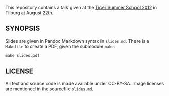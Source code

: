 This repository contains a talk given at the [Ticer Summer School
2012](http://www.tilburguniversity.edu/research/institutes-and-research-groups/ticer/2012/)
in Tilburg at August 22th.

SYNOPSIS
--------

Slides are given in Pandoc Markdown syntax in `slides.md`. There is a
`Makefile` to create a PDF, given the submodule `make`:

    make slides.pdf

LICENSE
-------

All text and source code is made available under CC-BY-SA. Image
licenses are mentioned in the sourcefile `slides.md`.

